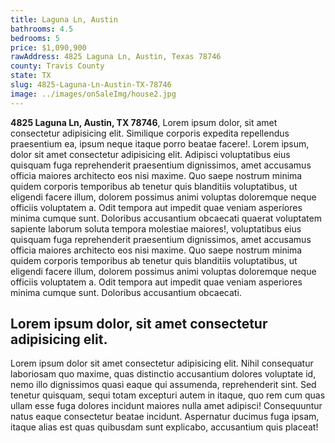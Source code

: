 ```yaml
---
title: Laguna Ln, Austin
bathrooms: 4.5
bedrooms: 5
price: $1,090,900
rawAddress: 4825 Laguna Ln, Austin, Texas 78746
county: Travis County
state: TX
slug: 4825-Laguna-Ln-Austin-TX-78746
image: ../images/onSaleImg/house2.jpg
---
```


**4825 Laguna Ln, Austin, TX 78746**, Lorem ipsum dolor, sit amet consectetur adipisicing elit. Similique corporis expedita repellendus praesentium ea, ipsum neque itaque porro beatae facere!. Lorem ipsum, dolor sit amet consectetur adipisicing elit. Adipisci voluptatibus eius quisquam fuga reprehenderit praesentium dignissimos, amet accusamus officia maiores architecto eos nisi maxime. Quo saepe nostrum minima quidem corporis temporibus ab tenetur quis blanditiis voluptatibus, ut eligendi facere illum, dolorem possimus animi voluptas doloremque neque officiis voluptatem a. Odit tempora aut impedit quae veniam asperiores minima cumque sunt. Doloribus accusantium obcaecati quaerat voluptatem sapiente laborum soluta tempora molestiae maiores!, voluptatibus eius quisquam fuga reprehenderit praesentium dignissimos, amet accusamus officia maiores architecto eos nisi maxime. Quo saepe nostrum minima quidem corporis temporibus ab tenetur quis blanditiis voluptatibus, ut eligendi facere illum, dolorem possimus animi voluptas doloremque neque officiis voluptatem a. Odit tempora aut impedit quae veniam asperiores minima cumque sunt. Doloribus accusantium obcaecati.

## Lorem ipsum dolor, sit amet consectetur adipisicing elit.

Lorem ipsum dolor sit amet consectetur adipisicing elit. Nihil consequatur laboriosam quo maxime, quas distinctio accusantium dolores voluptate id, nemo illo dignissimos quasi eaque qui assumenda, reprehenderit sint. Sed tenetur quisquam, sequi totam excepturi autem in itaque, quo rem cum quas ullam esse fuga dolores incidunt maiores nulla amet adipisci! Consequuntur natus eaque consectetur beatae incidunt. Aspernatur ducimus fuga ipsam, itaque alias est quas quibusdam sunt explicabo, accusantium quis placeat!
